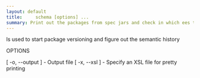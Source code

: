 ```yaml
---
layout: default
title:     schema [options] ... 
summary: Print out the packages from spec jars and check in which ees they appear. Very specific. For example, schema ee.j2se-1.6.0 ee.j2se-1.5.0 ee.j2ee-1.4.0 
---
```


Is used to start package versioning and figure out the semantic history

OPTIONS

   [ -o, --output <string> ]  - Output file
   [ -x, --xsl <string> ]     - Specify an XSL file for pretty printing
